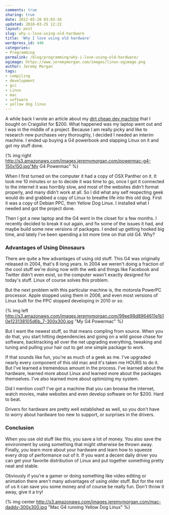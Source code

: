 ```yaml
---
comments: true
sharing: true
date: 2012-05-20 03:03:16
updated: 2018-03-25 12:22
layout: post
slug: why-i-love-using-old-hardware
title: 'Why I love using old hardware'
wordpress_id: 446
categories:
- Programming
permalink: /blog/programming/why-i-love-using-old-hardware/
ogimage: https://www.jeremymorgan.com/images/linux-ogimage.png
author: Jeremy Morgan
tags:
- compiling
- development
- gcc
- Linux
- mac
- software
- yellow dog linux
---
```


A while back I wrote an article about my [dirt cheap dev machine](http://www.jeremymorgan.com/blog/linux/old-g4-debian-linux-dirt-cheap-development-machine/) that I bought on Craigslist for $200. What happened was my laptop went out and I was in the middle of a project. Because I am really picky and like to research new purchases very thoroughly, I decided I needed an interim machine. I ended up buying a G4 powerbook and slapping Linux on it and got my stuff done.

{% img right http://s3.amazonaws.com/images.jeremymorgan.com/powermac-g4-150x150.jpg"My G4 Powermac" %}

When I first turned on the computer it had a copy of OSX Panther on it. It took me 10 minutes or so to decide it was time to go, once I got it connected to the internet it was horribly slow, and most of the websites didn't format properly, and many didn't work at all. So I did what any self respecting geek would do and grabbed a copy of Linux to breathe life into this old dog. First it was a copy of Debian PPC, then Yellow Dog Linux. I installed what I needed and got the project done.

Then I got a new laptop and the G4 went in the closet for a few months. I recently decided to break it out again, and fix some of the issues it had, and maybe build some new versions of packages. I ended up getting hooked big time, and lately I've been spending a lot more time on that old G4. Why?

### Advantages of Using Dinosaurs

There are quite a few advantages of using old stuff. This G4 was originally released in 2004, that's 8 long years. In 2004 we weren't doing a fraction of the cool stuff we're doing now with the web and things like Facebook and Twitter didn't even exist, so the computer wasn't exactly designed for today's stuff. Linux of course solves this problem.

But the next problem with this particular machine is, the motorola PowerPC processor. Apple stopped using them in 2006, and even most versions of Linux built for the PPC stopped developing in 2010 or so.

{% img left http://s3.amazonaws.com/images.jeremymorgan.com/99ee98d8964611e1b10e123138105d6b_7-300x300.jpg "My G4 Powermac" %}

But I want the newest stuff, so that means compling from source. When you do that, you start hitting dependencies and going on a wild goose chase for software, backtracking all over the net upgrading everything, tweaking and tuning and pulling your hair out to get one simple package to work.

If that sounds like fun, you're as much of a geek as me. I've upgraded nearly every component of this old mac and it's taken me HOURS to do it. But I've learned a tremendous amount in the process. I've learned about the hardware, learned more about Linux and learned more about the packages themselves. I've also learned more about optimizing my system.

Did I mention cost? I've got a machine that you can browse the internet, watch movies, make websites and even develop software on for $200. Hard to beat.

Drivers for hardware are pretty well established as well, so you don't have to worry about hardware too new to support, or surprises in the drivers.

### Conclusion

When you use old stuff like this, you save a lot of money. You also save the environment by using something that might otherwise be thrown away. Finally, you learn more about your hardware and learn how to squeeze every drop of performance out of it. If you want a decent daily driver you can get your favorite distribution of Linux and put together something pretty neat and stable.

Obviously if you're a gamer or doing something like video editing or animation there aren't many advantages of using older stuff. But for the rest of us it can save you some money and of course be really fun. Don't throw it away, give it a try!

{% img center http://s3.amazonaws.com/images.jeremymorgan.com/mac-daddy-300x300.jpg "Mac G4 running Yellow Dog Linux" %}

